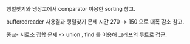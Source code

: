 행렬찾기와 냉장고에서 comparator 이용한 sorting 참고.

bufferedreader 사용결과 행렬찾기 문제 시간 270 -> 150 으로 대폭 감소 참고.

종교- 서로소 집합 문제 -> union , find 를 이용해 그래프의 루트로 접근.
